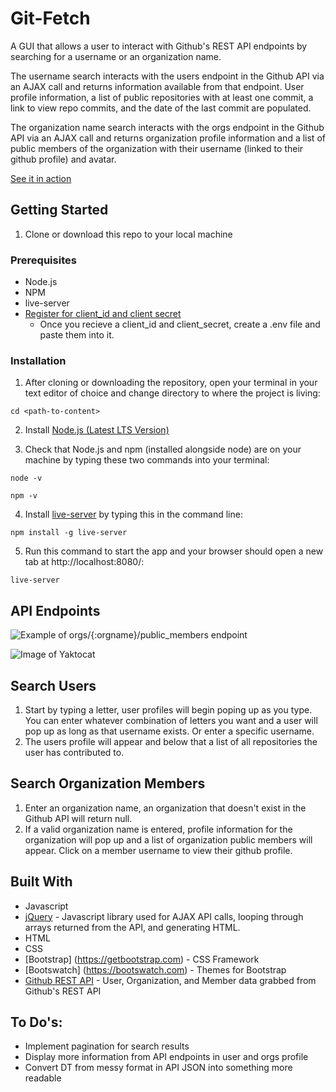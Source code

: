 # Git-Fetch

A GUI that allows a user to interact with Github's REST API endpoints by searching for a username or an organization name. 

The username search interacts with the users endpoint in the Github API via an AJAX call and returns information available from that endpoint. User profile information, a list of public repositories with at least one commit, a link to view repo commits, and the date of the last commit are populated. 

The organization name search interacts with the orgs endpoint in the Github API via an AJAX call and returns organization profile information and a list of public members of the organization with their username (linked to their github profile) and avatar. 

[See it in action](https://mcarpent87.github.io/git-fetch/)

## Getting Started

1. Clone or download this repo to your local machine

### Prerequisites

* Node.js
* NPM
* live-server
* [Register for client_id and client secret](https://github.com/settings/applications/new)
  * Once you recieve a client_id and client_secret, create a .env file and paste them into it. 

### Installation

1. After cloning or downloading the repository, open your terminal in your text editor of choice and change directory to where the project is living: 

```
cd <path-to-content>
```

2. Install [Node.js (Latest LTS Version)](https://nodejs.org/en/download/)

3. Check that Node.js and npm (installed alongside node) are on your machine by typing these two commands into your terminal:

```
node -v
```

```
npm -v
```

4. Install [live-server](https://gist.github.com/donmccurdy/20fb112949324c92c5e8) by typing this in the command line:

```
npm install -g live-server
```

5. Run this command to start the app and your browser should open a new tab at http://localhost:8080/: 

```
live-server
```
## API Endpoints
![Example of orgs/{:orgname}/public_members endpoint](https://octodex.github.com/images/yaktocat.png)

![Image of Yaktocat](https://octodex.github.com/images/yaktocat.png)
## Search Users
1. Start by typing a letter, user profiles will begin poping up as you type. You can enter whatever combination of letters you want and a user will pop up as long as that username exists. Or enter a specific username. 
2. The users profile will appear and below that a list of all repositories the user has contributed to. 
## Search Organization Members
1. Enter an organization name, an organization that doesn't exist in the Github API will return null. 
2. If a valid organization name is entered, profile information for the organization will pop up and a list of organization public members will appear. Click on a member username to view their github profile. 

## Built With
* Javascript
* [jQuery](https://jquery.com/) - Javascript library used for AJAX API calls, looping through arrays returned from the API, and generating HTML. 
* HTML
* CSS
* [Bootstrap] (https://getbootstrap.com) - CSS Framework
* [Bootswatch] (https://bootswatch.com) - Themes for Bootstrap
* [Github REST API](https://developer.github.com/v3/) - User, Organization, and Member data grabbed from Github's REST API


## To Do's:

* Implement pagination for search results
* Display more information from API endpoints in user and orgs profile
* Convert DT from messy format in API JSON into something more readable
